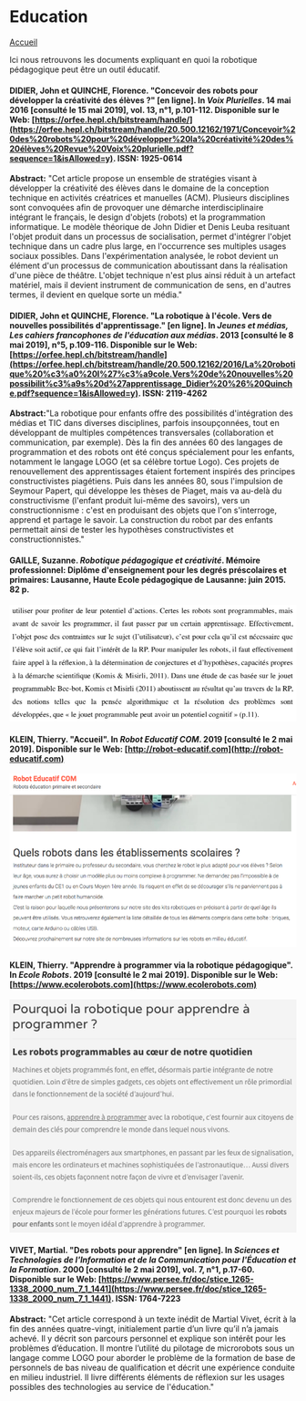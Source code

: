 # Education

[Accueil](index.md)

Ici nous retrouvons les documents expliquant en quoi la robotique pédagogique peut être un outil éducatif.

#### DIDIER, John et QUINCHE, Florence. "Concevoir des robots pour développer la créativité des élèves ?" [en ligne]. In _Voix Plurielles_. 14 mai 2016 [consulté le 15 mai 2019], vol. 13, n°1, p.101-112. Disponible sur le Web: [https://orfee.hepl.ch/bitstream/handle/](https://orfee.hepl.ch/bitstream/handle/20.500.12162/1971/Concevoir%20des%20robots%20pour%20développer%20la%20créativité%20des%20élèves%20Revue%20Voix%20plurielle.pdf?sequence=1&isAllowed=y). ISSN: 1925-0614

**Abstract:** "Cet article propose un ensemble de stratégies visant à développer la créativité des élèves dans le domaine de la conception technique en activités créatrices et manuelles (ACM). Plusieurs disciplines sont convoquées afin de provoquer une démarche interdisciplinaire intégrant le français, le design d'objets (robots) et la programmation informatique. Le modèle théorique de John Didier et Denis Leuba resituant l'objet produit dans un processus de socialisation, permet d'intégrer l'objet technique dans un cadre plus large, en l'occurrence ses multiples usages sociaux possibles. Dans l'expérimentation analysée, le robot devient un élément d'un processus de communication aboutissant dans la réalisation d'une pièce de théâtre. L'objet technique n'est plus ainsi réduit à un artefact matériel, mais il devient instrument de communication de sens, en d'autres termes, il devient en quelque sorte un média."

#### DIDIER, John et QUINCHE, Florence. "La robotique à l'école. Vers de nouvelles possibilités d'apprentissage." [en ligne]. In _Jeunes et médias, Les cahiers francophones de l'éducation aux médias_. 2013 [consulté le 8 mai 2019], n°5, p.109-116. Disponible sur le Web: [https://orfee.hepl.ch/bitstream/handle](https://orfee.hepl.ch/bitstream/handle/20.500.12162/2016/La%20robotique%20%c3%a0%20l%27%c3%a9cole.Vers%20de%20nouvelles%20possibilit%c3%a9s%20d%27apprentissage_Didier%20%26%20Quinche.pdf?sequence=1&isAllowed=y). ISSN: 2119-4262

**Abstract:**"La robotique pour enfants offre des possibilités d'intégration des médias et TIC dans diverses disciplines, parfois insoupçonnées, tout en développant de multiples compétences transversales (collaboration et communication, par exemple). Dès la fin des années 60 des langages de programmation et des robots ont été conçus spécialement pour les enfants, notamment le langage LOGO (et sa célèbre tortue Logo). Ces projets de renouvellement des apprentissages étaient fortement inspirés des principes constructivistes piagétiens. Puis dans les années 80, sous l'impulsion de Seymour Papert, qui développe les thèses de Piaget, mais va au-delà du constructivisme (l'enfant produit lui-même des savoirs), vers un constructionnisme : c'est en produisant des objets que l'on s'interroge, apprend et partage le savoir. La construction du robot par des enfants permettait ainsi de tester les hypothèses constructivistes et constructionnistes."

#### GAILLE, Suzanne. _Robotique pédagogique et créativité_. Mémoire professionnel: Diplôme d'enseignement pour les degrés préscolaires et primaires: Lausanne, Haute Ecole pédagogique de Lausanne: juin 2015. 82 p.

![education](/images/Gaille_Suzanne2.png)

#### KLEIN, Thierry. "Accueil". In _Robot Educatif COM_. 2019 [consulté le 2 mai 2019]. Disponible sur le Web: [http://robot-educatif.com](http://robot-educatif.com)

![education](/images/Klein_Thierry1.png)

#### KLEIN, Thierry. "Apprendre à programmer via la robotique pédagogique". In _Ecole Robots_. 2019 [consulté le 2 mai 2019]. Disponible sur le Web: [https://www.ecolerobots.com](https://www.ecolerobots.com)

![education](/images/Klein_Thierry2.png)

#### VIVET, Martial. "Des robots pour apprendre" [en ligne]. In _Sciences et Technologies de l'Information et de la Communication pour l'Éducation et la Formation_. 2000 [consulté le 2 mai 2019], vol. 7, n°1, p.17-60. Disponible sur le Web: [https://www.persee.fr/doc/stice_1265-1338_2000_num_7_1_1441](https://www.persee.fr/doc/stice_1265-1338_2000_num_7_1_1441). ISSN: 1764-7223

**Abstract:** "Cet article correspond à un texte inédit de Martial Vivet, écrit à la fin des années quatre-vingt, initialement partie d’un livre qu’il n’a jamais achevé. Il y décrit son parcours personnel et explique son intérêt pour les problèmes d’éducation. Il montre l’utilité du pilotage de microrobots sous un langage comme LOGO pour aborder le problème de la formation de base de personnels de bas niveau de qualification et décrit une expérience conduite en milieu industriel. Il livre différents éléments de réflexion sur les usages possibles des technologies au service de l'éducation."

